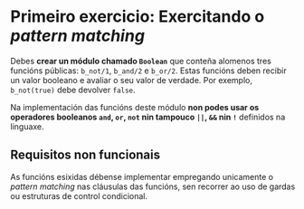 # Primeiro exercicio: Exercitando o _pattern matching_

Debes **crear un módulo chamado `Boolean`** que conteña alomenos tres
funcións públicas: `b_not/1`, `b_and/2` e `b_or/2`. Estas funcións
deben recibir un valor booleano e avaliar o seu valor de verdade. Por
exemplo, `b_not(true)` debe devolver `false`.

Na implementación das funcións deste módulo **non podes usar os
operadores booleanos `and`, `or`, `not` nin tampouco `||`, `&&` nin
`!`** definidos na linguaxe.

## Requisitos non funcionais

As funcións esixidas débense implementar empregando unicamente o
*pattern matching* nas cláusulas das funcións, sen recorrer ao uso de
gardas ou estruturas de control condicional.

